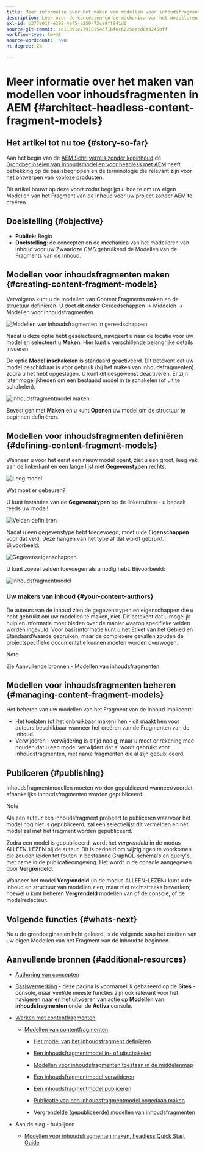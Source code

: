 ```yaml
---
title: Meer informatie over het maken van modellen voor inhoudsfragmenten in AEM
description: Leer over de concepten en de mechanica van het modelleren van inhoud voor uw Zwaarloze CMS gebruikend de Modellen van de Fragments van de Inhoud.
exl-id: b377e01f-e392-4ef5-a259-73ce9ff941d0
source-git-commit: ed11891c27910154df1bfec6225aecd8a9245bff
workflow-type: tm+mt
source-wordcount: '690'
ht-degree: 2%

---
```


# Meer informatie over het maken van modellen voor inhoudsfragmenten in AEM {#architect-headless-content-fragment-models}

## Het artikel tot nu toe {#story-so-far}

Aan het begin van de [AEM Schrijverreis zonder kopinhoud](overview.md) de [Grondbeginselen van inhoudsmodellen voor headless met AEM](basics.md) heeft betrekking op de basisbegrippen en de terminologie die relevant zijn voor het ontwerpen van koploze producten.

Dit artikel bouwt op deze voort zodat begrijpt u hoe te om uw eigen Modellen van het Fragment van de Inhoud voor uw project zonder AEM te creëren.

## Doelstelling {#objective}

* **Publiek**: Begin
* **Doelstelling**: de concepten en de mechanica van het modelleren van inhoud voor uw Zwaarloze CMS gebruikend de Modellen van de Fragments van de Inhoud.

<!-- which persona does this? -->
<!-- and who allows the configuration on the folders? -->

<!--
## Enabling Content Fragment Models {#enabling-content-fragment-models}

At the very start you need to enable Content Fragment Models for your site, this is done in the Configuration Browser; under Tools -> General -> Configuration Browser. You can either select to configure the global entry, or create a new configuration. For example:

![Define configuration](/help/assets/content-fragments/assets/cfm-conf-01.png)

>[!NOTE]
>
>See Additional Resources - Content Fragments in the Configuration Browser
-->

## Modellen voor inhoudsfragmenten maken {#creating-content-fragment-models}

Vervolgens kunt u de modellen van Content Fragments maken en de structuur definiëren. U doet dit onder Gereedschappen -> Middelen -> Modellen voor inhoudsfragmenten.

![Modellen van inhoudsfragmenten in gereedschappen](assets/cfm-tools.png)

Nadat u deze optie hebt geselecteerd, navigeert u naar de locatie voor uw model en selecteert u **Maken**. Hier kunt u verschillende belangrijke details invoeren.

De optie **Model inschakelen** is standaard geactiveerd. Dit betekent dat uw model beschikbaar is voor gebruik (bij het maken van inhoudsfragmenten) zodra u het hebt opgeslagen. U kunt dit desgewenst deactiveren. Er zijn later mogelijkheden om een bestaand model in te schakelen (of uit te schakelen).

![Inhoudsfragmentmodel maken](/help/assets/content-fragments/assets/cfm-models-02.png)

Bevestigen met **Maken** en u kunt **Openen** uw model om de structuur te beginnen definiëren.

## Modellen voor inhoudsfragmenten definiëren {#defining-content-fragment-models}

Wanneer u voor het eerst een nieuw model opent, ziet u een groot, leeg vak aan de linkerkant en een lange lijst met **Gegevenstypen** rechts:

![Leeg model](/help/assets/content-fragments/assets/cfm-models-03.png)

Wat moet er gebeuren?

U kunt instanties van de **Gegevenstypen** op de linkerruimte - u bepaalt reeds uw model!

![Velden definiëren](/help/assets/content-fragments/assets/cfm-models-04.png)

Nadat u een gegevenstype hebt toegevoegd, moet u de **Eigenschappen** voor dat veld. Deze hangen van het type af dat wordt gebruikt. Bijvoorbeeld:

![Gegevenseigenschappen](/help/assets/content-fragments/assets/cfm-models-05.png)

U kunt zoveel velden toevoegen als u nodig hebt. Bijvoorbeeld:

![Inhoudsfragmentmodel](/help/assets/content-fragments/assets/cfm-models-07.png)

### Uw makers van inhoud {#your-content-authors}

De auteurs van de inhoud zien de gegevenstypen en eigenschappen die u hebt gebruikt om uw modellen te maken, niet. Dit betekent dat u mogelijk hulp en informatie moet bieden over de manier waarop specifieke velden worden ingevuld. Voor basisinformatie kunt u het Etiket van het Gebied en StandaardWaarde gebruiken, maar de complexere gevallen zouden de projectspecifieke documentatie kunnen moeten worden overwogen.

>[!NOTE]
>
>Zie Aanvullende bronnen - Modellen van inhoudsfragmenten.

## Modellen voor inhoudsfragmenten beheren {#managing-content-fragment-models}

<!-- needs more details -->

Het beheren van uw modellen van het Fragment van de Inhoud impliceert:

* Het toelaten (of het onbruikbaar maken) hen - dit maakt hen voor auteurs beschikbaar wanneer het creëren van de Fragmenten van de Inhoud.
* Verwijderen - verwijdering is altijd nodig, maar u moet er rekening mee houden dat u een model verwijdert dat al wordt gebruikt voor inhoudsfragmenten, met name fragmenten die al zijn gepubliceerd.

## Publiceren {#publishing}

<!-- needs more details -->

Inhoudsfragmentmodellen moeten worden gepubliceerd wanneer/voordat afhankelijke inhoudsfragmenten worden gepubliceerd.

>[!NOTE]
>
>Als een auteur een inhoudsfragment probeert te publiceren waarvoor het model nog niet is gepubliceerd, zal een selectielijst dit vermelden en het model zal met het fragment worden gepubliceerd.

Zodra een model is gepubliceerd, wordt het *vergrendeld* in de modus ALLEEN-LEZEN bij de auteur. Dit is bedoeld om wijzigingen te voorkomen die zouden leiden tot fouten in bestaande GraphQL-schema&#39;s en query&#39;s, met name in de publicatieomgeving. Het wordt in de console aangegeven door **Vergrendeld**.

Wanneer het model **Vergrendeld** (in de modus ALLEEN-LEZEN) kunt u de inhoud en structuur van modellen zien, maar niet rechtstreeks bewerken; hoewel u kunt beheren **Vergrendeld** modellen van of de console, of de modelredacteur.

## Volgende functies {#whats-next}

Nu u de grondbeginselen hebt geleerd, is de volgende stap het creëren van uw eigen Modellen van het Fragment van de Inhoud te beginnen.

## Aanvullende bronnen {#additional-resources}

* [Authoring van concepten](/help/sites-authoring/author.md)

* [Basisverwerking](/help/sites-authoring/basic-handling.md) - deze pagina is voornamelijk gebaseerd op de **Sites** -console, maar veel/de meeste functies zijn ook relevant voor het navigeren naar en het uitvoeren van actie op **Modellen van inhoudsfragmenten** onder de **Activa** console.

* [Werken met contentfragmenten](/help/assets/content-fragments/content-fragments.md)

   * [Modellen van contentfragmenten](/help/assets/content-fragments/content-fragments-models.md)

      * [Het model van het inhoudsfragment definiëren](/help/assets/content-fragments/content-fragments-models.md#defining-your-content-fragment-model)

      * [Een inhoudsfragmentmodel in- of uitschakelen](/help/assets/content-fragments/content-fragments-models.md#enabling-disabling-a-content-fragment-model)

      * [Modellen voor inhoudsfragmenten toestaan in de middelenmap](/help/assets/content-fragments/content-fragments-models.md#allowing-content-fragment-models-assets-folder)

      * [Een inhoudsfragmentmodel verwijderen](/help/assets/content-fragments/content-fragments-models.md#deleting-a-content-fragment-model)

      * [Een inhoudsfragmentmodel publiceren](/help/assets/content-fragments/content-fragments-models.md#publishing-a-content-fragment-model)

      * [Publicatie van een inhoudsfragmentmodel ongedaan maken](/help/assets/content-fragments/content-fragments-models.md#unpublishing-a-content-fragment-model)

      * [Vergrendelde (gepubliceerde) modellen van inhoudsfragmenten](/help/assets/content-fragments/content-fragments-models.md#locked-published-content-fragment-models)

* Aan de slag - hulplijnen

   * [Modellen voor inhoudsfragmenten maken, headless Quick Start Guide](/help/sites-developing/headless/getting-started/create-content-model.md)
